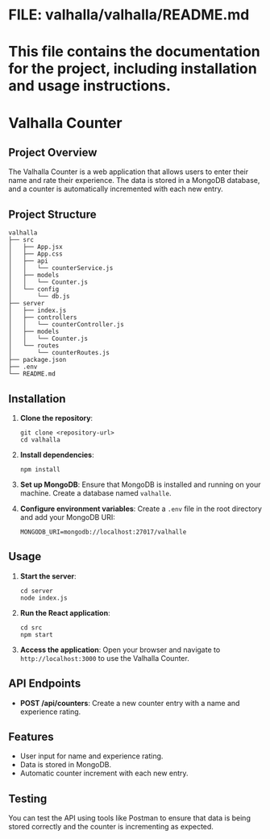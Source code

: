 # FILE: valhalla/valhalla/README.md
# This file contains the documentation for the project, including installation and usage instructions.

# Valhalla Counter

## Project Overview
The Valhalla Counter is a web application that allows users to enter their name and rate their experience. The data is stored in a MongoDB database, and a counter is automatically incremented with each new entry.

## Project Structure
```
valhalla
├── src
│   ├── App.jsx
│   ├── App.css
│   ├── api
│   │   └── counterService.js
│   ├── models
│   │   └── Counter.js
│   └── config
│       └── db.js
├── server
│   ├── index.js
│   ├── controllers
│   │   └── counterController.js
│   ├── models
│   │   └── Counter.js
│   └── routes
│       └── counterRoutes.js
├── package.json
├── .env
└── README.md
```

## Installation

1. **Clone the repository**:
   ```
   git clone <repository-url>
   cd valhalla
   ```

2. **Install dependencies**:
   ```
   npm install
   ```

3. **Set up MongoDB**:
   Ensure that MongoDB is installed and running on your machine. Create a database named `valhalle`.

4. **Configure environment variables**:
   Create a `.env` file in the root directory and add your MongoDB URI:
   ```
   MONGODB_URI=mongodb://localhost:27017/valhalle
   ```

## Usage

1. **Start the server**:
   ```
   cd server
   node index.js
   ```

2. **Run the React application**:
   ```
   cd src
   npm start
   ```

3. **Access the application**:
   Open your browser and navigate to `http://localhost:3000` to use the Valhalla Counter.

## API Endpoints

- **POST /api/counters**: Create a new counter entry with a name and experience rating.

## Features

- User input for name and experience rating.
- Data is stored in MongoDB.
- Automatic counter increment with each new entry.

## Testing

You can test the API using tools like Postman to ensure that data is being stored correctly and the counter is incrementing as expected.